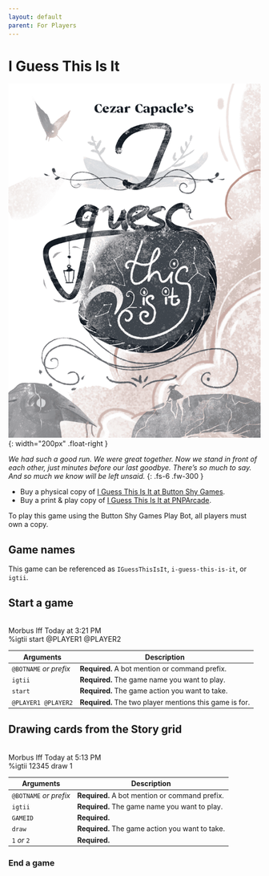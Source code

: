 ```yaml
---
layout: default
parent: For Players
---
```


# I Guess This Is It

![I Guess This Is It cover](../assets/i-guess-this-is-it--cover.png){: width="200px" .float-right }

_We had such a good run. We were great together. Now we stand in front of each
other, just minutes before our last goodbye. There’s so much to say. And so
much we know will be left unsaid._
{: .fs-6 .fw-300 }

* Buy a physical copy of [I Guess This Is It at Button Shy Games](https://buttonshygames.com/products/i-guess-this-is-it-1).
* Buy a print & play copy of [I Guess This Is It at PNPArcade](https://www.pnparcade.com/products/i-guess-this-is-it).

To play this game using the Button Shy Games Play Bot, all players must own a copy.

## Game names

This game can be referenced as `IGuessThisIsIt`, `i-guess-this-is-it`, or `igtii`.

## Start a game

<div class="discord-messages">
  <div class="discord-message">
    <div class="discord-message-content">
      <div class="discord-author-avatar">
        <img src="https://cdn.discordapp.com/avatars/210832949904408577/de284c63bedc8a161782e959288bda2b.png" alt="">
      </div>
      <div class="discord-message-body">
        <div class="discord-message-author">
          <span class="discord-author-info"><span class="discord-author-username">Morbus Iff</span></span>
          <span class="discord-message-timestamp">Today at 3:21 PM</span>
        </div>
        <div class="discord-message-text">
          %igtii start <span class="discord-mention">@PLAYER1</span> <span class="discord-mention">@PLAYER2</span>
        </div>
      </div>
    </div>
  </div>
</div>

| Arguments              | Description                                             |
|------------------------|---------------------------------------------------------|
| `@BOTNAME` *or prefix* | **Required.** A bot mention or command prefix.          |
| `igtii`                | **Required.** The game name you want to play.           |
| `start`                | **Required.** The game action you want to take.         |
| `@PLAYER1 @PLAYER2`    | **Required.** The two player mentions this game is for. |

## Drawing cards from the Story grid

<div class="discord-messages">
  <div class="discord-message">
    <div class="discord-message-content">
      <div class="discord-author-avatar">
        <img src="https://cdn.discordapp.com/avatars/210832949904408577/de284c63bedc8a161782e959288bda2b.png" alt="">
      </div>
      <div class="discord-message-body">
        <div class="discord-message-author">
          <span class="discord-author-info"><span class="discord-author-username">Morbus Iff</span></span>
          <span class="discord-message-timestamp">Today at 5:13 PM</span>
        </div>
        <div class="discord-message-text">
          %igtii 12345 draw 1
        </div>
      </div>
    </div>
  </div>
</div>

| Arguments              | Description                                     |
|------------------------|-------------------------------------------------|
| `@BOTNAME` *or prefix* | **Required.** A bot mention or command prefix.  |
| `igtii`                | **Required.** The game name you want to play.   |
| `GAMEID`               | **Required.**                                   |
| `draw`                 | **Required.** The game action you want to take. |
| `1` *or* `2`           | **Required.**                                   |

### End a game
